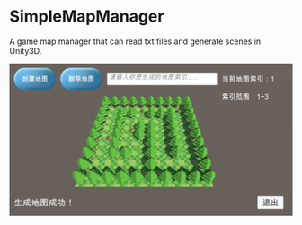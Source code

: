 # SimpleMapManager
A game map manager that can read txt files and generate scenes in Unity3D.

![Show](Show.png)
